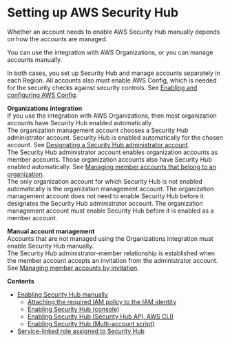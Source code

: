 # Setting up AWS Security Hub<a name="securityhub-settingup"></a>

Whether an account needs to enable AWS Security Hub manually depends on how the accounts are managed\.

You can use the integration with AWS Organizations, or you can manage accounts manually\.

In both cases, you set up Security Hub and manage accounts separately in each Region\. All accounts also must enable AWS Config, which is needed for the security checks against security controls\. See [Enabling and configuring AWS Config](securityhub-prereq-config.md)\.

**Organizations integration**  
If you use the integration with AWS Organizations, then most organization accounts have Security Hub enabled automatically\.  
The organization management account chooses a Security Hub administrator account\. Security Hub is enabled automatically for the chosen account\. See [Designating a Security Hub administrator account](designate-orgs-admin-account.md)\.  
The Security Hub administrator account enables organization accounts as member accounts\. Those organization accounts also have Security Hub enabled automatically\. See [Managing member accounts that belong to an organization](securityhub-accounts-orgs.md)\.  
The only organization account for which Security Hub is not enabled automatically is the organization management account\. The organization management account does not need to enable Security Hub before it designates the Security Hub administrator account\. The organization management account must enable Security Hub before it is enabled as a member account\.

**Manual account management**  
Accounts that are not managed using the Organizations integration must enable Security Hub manually\.  
The Security Hub administrator\-member relationship is established when the member account accepts an invitation from the administrator account\. See [Managing member accounts by invitation](account-management-manual.md)\.

**Contents**
+ [Enabling Security Hub manually](securityhub-enable.md)
  + [Attaching the required IAM policy to the IAM identity](securityhub-enable.md#securityhub-enable-attach-policy)
  + [Enabling Security Hub \(console\)](securityhub-enable.md#securityhub-enable-console)
  + [Enabling Security Hub \(Security Hub API, AWS CLI\)](securityhub-enable.md#securityhub-enable-api)
  + [Enabling Security Hub \(Multi\-account script\)](securityhub-enable.md#securityhub-enable-multiaccount-script)
+ [Service\-linked role assigned to Security Hub](security-hub-enable-slr.md)